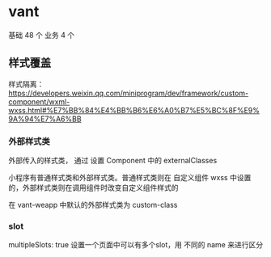 # vant
基础 48 个 业务 4 个

## 样式覆盖

样式隔离：https://developers.weixin.qq.com/miniprogram/dev/framework/custom-component/wxml-wxss.html#%E7%BB%84%E4%BB%B6%E6%A0%B7%E5%BC%8F%E9%9A%94%E7%A6%BB

### 外部样式类

外部传入的样式类， 通过 设置 Component 中的 externalClasses 

小程序有普通样式类和外部样式类。普通样式类则在 自定义组件 wxss 中设置的，外部样式类则在调用组件时改变自定义组件样式的


在 vant-weapp 中默认的外部样式类为  custom-class


### slot

multipleSlots: true 设置一个页面中可以有多个slot，用 不同的 name 来进行区分
